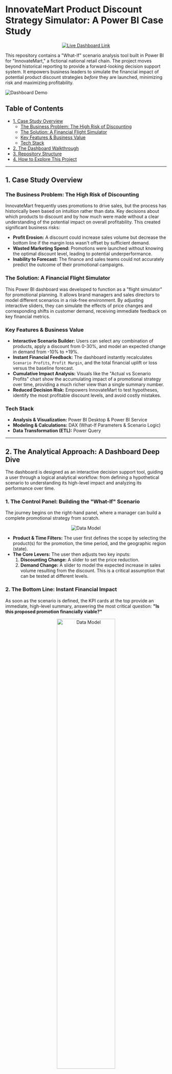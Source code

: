 # InnovateMart Product Discount Strategy Simulator: A Power BI Case Study

<p align="center">
  <a href="https://tinyurl.com/2cw92kbf" target="_blank">
    <img src="https://img.shields.io/badge/Live_Simulator-Try_It_Here-purple?style=for-the-badge&logo=powerbi" alt="Live Dashboard Link">
  </a>
</p>

This repository contains a "What-If" scenario analysis tool built in Power BI for "InnovateMart," a fictional national retail chain. The project moves beyond historical reporting to provide a forward-looking decision support system. It empowers business leaders to simulate the financial impact of potential product discount strategies *before* they are launched, minimizing risk and maximizing profitability.

![Dashboard Demo](assets/scenario_demo.gif)

## Table of Contents
- [1. Case Study Overview](#1-case-study-overview)
  - [The Business Problem: The High Risk of Discounting](#the-business-problem-the-high-risk-of-discounting)
  - [The Solution: A Financial Flight Simulator](#the-solution-a-financial-flight-simulator)
  - [Key Features & Business Value](#key-features--business-value)
  - [Tech Stack](#tech-stack)
- [2. The Dashboard Walkthrough](#2-the-dashboard-walkthrough)
- [3. Repository Structure](#3-repository-structure)
- [4. How to Explore This Project](#4-how-to-explore-this-project)

---

## 1. Case Study Overview

### The Business Problem: The High Risk of Discounting
InnovateMart frequently uses promotions to drive sales, but the process has historically been based on intuition rather than data. Key decisions about which products to discount and by how much were made without a clear understanding of the potential impact on overall profitability. This created significant business risks:
*   **Profit Erosion:** A discount could increase sales volume but decrease the bottom line if the margin loss wasn't offset by sufficient demand.
*   **Wasted Marketing Spend:** Promotions were launched without knowing the optimal discount level, leading to potential underperformance.
*   **Inability to Forecast:** The finance and sales teams could not accurately predict the outcome of their promotional campaigns.

### The Solution: A Financial Flight Simulator
This Power BI dashboard was developed to function as a "flight simulator" for promotional planning. It allows brand managers and sales directors to model different scenarios in a risk-free environment. By adjusting interactive sliders, they can simulate the effects of price changes and corresponding shifts in customer demand, receiving immediate feedback on key financial metrics.

### Key Features & Business Value
*   **Interactive Scenario Builder:** Users can select any combination of products, apply a discount from 0-30%, and model an expected change in demand from -10% to +19%.
*   **Instant Financial Feedback:** The dashboard instantly recalculates `Scenario Profits`, `Profit Margin`, and the total financial uplift or loss versus the baseline forecast.
*   **Cumulative Impact Analysis:** Visuals like the "Actual vs Scenario Profits" chart show the accumulating impact of a promotional strategy over time, providing a much richer view than a single summary number.
*   **Reduced Decision Risk:** Empowers InnovateMart to test hypotheses, identify the most profitable discount levels, and avoid costly mistakes.

### Tech Stack
*   **Analysis & Visualization:** Power BI Desktop & Power BI Service
*   **Modeling & Calculations:** DAX (What-If Parameters & Scenario Logic)
*   **Data Transformation (ETL):** Power Query

---

## 2. The Analytical Approach: A Dashboard Deep Dive

The dashboard is designed as an interactive decision support tool, guiding a user through a logical analytical workflow: from defining a hypothetical scenario to understanding its high-level impact and analyzing its performance over time.

### 1. The Control Panel: Building the "What-If" Scenario

The journey begins on the right-hand panel, where a manager can build a complete promotional strategy from scratch.

<p align="center"> <img src="assets/scenario_controls.png" alt="Data Model"> </p>

*   **Product & Time Filters:** The user first defines the scope by selecting the product(s) for the promotion, the time period, and the geographic region (state).
*   **The Core Levers:** The user then adjusts two key inputs:
    1.  **Discounting Change:** A slider to set the price reduction.
    2.  **Demand Change:** A slider to model the expected increase in sales volume resulting from the discount. This is a critical assumption that can be tested at different levels.

### 2. The Bottom Line: Instant Financial Impact

As soon as the scenario is defined, the KPI cards at the top provide an immediate, high-level summary, answering the most critical question: **"Is this proposed promotion financially viable?"**

<p align="center"> <img src="assets/kpi_cards_simulator.png" width=60% alt="Data Model"> </p>

*   **Profit & Sales Impact:** This card shows the total projected `Profits Scenario` compared to the `Actual Profits` forecast. The "Actual vs Scenario" difference is the ultimate bottom line—the total estimated dollar gain or loss from running the campaign.
*   **Profitability Health:** The `Profit Margin` card is crucial. It shows whether the promotion enhances or erodes profitability. A successful scenario is one that not only increases total profit but also maintains a healthy margin.

### 3. Trend & Volatility Analysis: Understanding Performance Over Time

The main charts on the dashboard allow a manager to move beyond the summary numbers and analyze the *character* of the scenario's performance over the selected period.

<p align="center"> <img src="assets/trend_charts_simulator.png" width=60% alt="Data Model"> </p>

*   **Cumulative Profit Trajectory:** The `Actual vs Scenario Profits` area chart is arguably the most important visual. It shows how the profit from the scenario (dark purple) accumulates over time compared to the baseline forecast (light purple). This allows a manager to see *when* the strategy starts to pay off and if its lead is growing or shrinking.
*   **Net Scenario Contribution:** The `Actual vs Scenario Sales Different` chart isolates the cumulative *net difference* in sales, showing a clear upward trend of the value being added by the promotion day after day.
*   **Daily Risk & Volatility:** The `Potential Daily Profit Change` chart provides the most granular view, answering the question: **"Is this a steady and reliable promotion?"** It shows the daily profit variance between the scenario and the forecast. Consistent positive bars indicate a stable, low-risk strategy. Wild swings between positive and negative bars signal a volatile, higher-risk promotion.

<p align="center"> <img src="assets/daily_change_chart.png" alt="Data Model"> </p>

This comprehensive, multi-layered analysis transforms the dashboard from a report into a true strategic simulator.

**For a complete breakdown of the forecasting methodology and the entire DAX engine powering this simulator, please see the detailed documentation in the `docs/` folder.**

---

## 3. Repository Structure
```
.
├── assets/
│   ├── scenario_demo.gif
│   ├── dashboard_overview.png
│   └── data_model.png
├── docs/
│   ├── 01_Business_Context.md
│   ├── 02_Analytical_Approach.md
│   └── 03_DAX_Implementation.md
├── .gitignore
└── README.md
```

---

## 4. How to Explore This Project
1.  **Interact with the Live Simulator:**
    *   Click the "Live Simulator" badge at the top of this page or go directly to: [Live Simulator Demo](https://tinyurl.com/2cw92kbf)
2.  **Review the Documentation:**
    *   For a deeper understanding of the business logic and technical implementation, review the detailed markdown files in the `docs/` folder.




